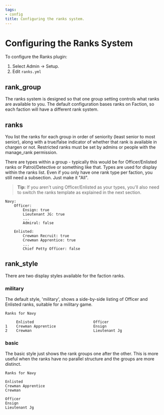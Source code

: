 ```yaml
---
tags:
- config
title: Configuring the ranks system.
---
```

# Configuring the Ranks System

To configure the Ranks plugin:

1. Select Admin -> Setup.
2. Edit `ranks.yml`

## rank_group

The ranks system is designed so that one group setting controls what ranks are available to you.  The default configuration bases ranks on Faction, so each faction will have a different rank system.

## ranks

You list the ranks for each group in order of seniority (least senior to most senior), along with a true/false indicator of whether that rank is available in chargen or not.  Restricted ranks must be set by admins or people with the manage_rank permission.

There are types within a group - typically this would be for Officer/Enlisted ranks or Patrol/Detective or something like that.  Types are used for display within the ranks list.  Even if you only have one rank type per faction, you still need a subsection.  Just make it "All".

> <i class="fa fa-info-circle"></i> **Tip:** If you aren't using Officer/Enlisted as your types, you'll also need to switch the ranks template as explained in the next section.

    Navy:
        Officer:
            Ensign: true
            Lieutenant JG: true
            ...
            Admiral: false
            
        Enlisted:
            Crewman Recruit: true
            Crewman Apprentice: true
            ...
            Chief Petty Officer: false

## rank_style

There are two display styles available for the faction ranks.

### military

The default style, 'military', shows a side-by-side listing of Officer and Enlisted ranks, suitable for a military game.

    Ranks for Navy
    
         Enlisted                           Officer
    1    Crewman Apprentice                 Ensign
    2    Crewman                            Lieutenant Jg

### basic

The basic style just shows the rank groups one after the other.  This is more useful when the ranks have no parallel structure and the groups are more distinct.

    Ranks for Navy
    
    Enlisted
    Crewman Apprentice
    Crewman
    
    Officer
    Ensign
    Lieutenant Jg